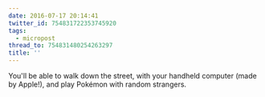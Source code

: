 ```yaml
---
date: 2016-07-17 20:14:41
twitter_id: 754831722353745920
tags:
  - micropost
thread_to: 754831480254263297
title: ''
---
```


You'll be able to walk down the street, with your handheld computer (made by Apple!), and play Pokémon with random strangers.
